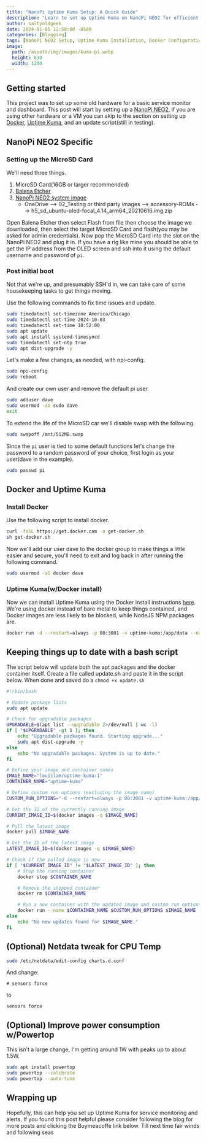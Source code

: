 ```yaml
---
title: "NanoPi Uptime Kuma Setup: A Quick Guide"
description: "Learn to set up Uptime Kuma on NanoPi NEO2 for efficient service monitoring. Includes Docker setup, update scripts, and power optimization."
author: saltyoldgeek
date: 2024-01-05 12:50:00 -0500
categories: [Blogging]
tags: [NanoPi NEO2 Setup, Uptime Kuma Installation, Docker Configuration, Service Monitoring DIY, Tech Project Guide]
image:
  path: /assets/img/images/kuma-pi.webp
  height: 630
  width: 1200
---
```


## Getting started

This project was to set up some old hardware for a basic service monitor and dashboard. This post will start by setting up a [NanoPi NEO2](https://wiki.friendlyelec.com/wiki/index.php/NanoPi_NEO2), if you are using other hardware or a VM you can skip to the section on setting up [Docker](https://docs.docker.com/get-docker/), [Uptime Kuma](https://github.com/louislam/uptime-kuma/wiki/%F0%9F%94%A7-How-to-Install), and an update script(still in testing).

## NanoPi NEO2 Specific

### Setting up the  MicroSD Card

We'll need three things.

1. MicroSD Card(16GB or larger recommended)
2. [Balena Etcher](https://etcher.balena.io/)
3. [NanoPi NEO2 system image](https://download.friendlyelec.com/nanopineo2)
   - OneDrive --> 02_Testing or third party images --> accessory-ROMs --> h5_sd_ubuntu-oled-focal_4.14_arm64_20210616.img.zip

Open Balena Etcher then select Flash from file then choose the image we downloaded, then select the target MicroSD Card and flash(you may be asked for admin credentials). Now pop the MicroSD Card into the slot on the NanoPi NEO2 and plug it in. If you have a rig like mine you should be able to get the IP address from the OLED screen and ssh into it using the default username and password of ```pi```.

### Post initial boot

Not that we're up, and presumably SSH'd in, we can take care of some housekeeping tasks to get things moving.

Use the following commands to fix time issues and update.

```bash
sudo timedatectl set-timezone America/Chicago
sudo timedatectl set-time 2024-10-03
sudo timedatectl set-time 10:52:00
sudo apt update
sudo apt install systemd-timesyncd
sudo timedatectl set-ntp true
sudo apt dist-upgrade -y
```

Let's make a few changes, as needed, with npi-config.

```bash
sudo npi-config
sudo reboot
```

And create our own user and remove the default pi user.

```bash
sudo adduser dave
sudo usermod -aG sudo dave
exit
```

To extend the life of the MicroSD car we'll disable swap with the following.

```bash
sudo swapoff /mnt/512MB.swap
```

Since the ```pi``` user is tied to some default functions let's change the password to a random password of your choice, first login as your user(dave in the example).

```bash
sudo passwd pi
```

## Docker and Uptime Kuma

### Install Docker

Use the following script to install docker.

```bash
curl -fsSL https://get.docker.com -o get-docker.sh
sh get-docker.sh
```

Now we'll add our user dave to the docker group to make things a little easier and secure, you'll need to exit and log back in after running the following command.

```bash
sudo usermod -aG docker dave
```

### Uptime Kuma(w/Docker install)

Now we can install Uptime Kuma using the Docker install instructions [here](https://github.com/docker/docker-install). We're using docker instead of bare metal to keep things contained, and Docker images are less likely to be blocked, while NodeJS NPM packages are.

```bash
docker run -d --restart=always -p 80:3001 -v uptime-kuma:/app/data --name uptime-kuma louislam/uptime-kuma:1
```

## Keeping things up to date with a bash script

The script below will update both the apt packages and the docker container itself. Create a file called update.sh and paste it in the script below. When done and saved do a ```chmod +x update.sh```

```bash
#!/bin/bash

# Update package lists
sudo apt update

# Check for upgradable packages
UPGRADABLE=$(apt list --upgradable 2>/dev/null | wc -l)
if [ "$UPGRADABLE" -gt 1 ]; then
    echo "Upgradable packages found. Starting upgrade..."
    sudo apt dist-upgrade -y
else
    echo "No upgradable packages. System is up to date."
fi

# Define your image and container names
IMAGE_NAME="louislam/uptime-kuma:1"
CONTAINER_NAME="uptime-kuma"

# Define custom run options (excluding the image name)
CUSTOM_RUN_OPTIONS="-d --restart=always -p 80:3001 -v uptime-kuma:/app/data"

# Get the ID of the currently running image
CURRENT_IMAGE_ID=$(docker images -q $IMAGE_NAME)

# Pull the latest image
docker pull $IMAGE_NAME

# Get the ID of the latest image
LATEST_IMAGE_ID=$(docker images -q $IMAGE_NAME)

# Check if the pulled image is new
if [ "$CURRENT_IMAGE_ID" != "$LATEST_IMAGE_ID" ]; then
    # Stop the running container
    docker stop $CONTAINER_NAME

    # Remove the stopped container
    docker rm $CONTAINER_NAME

    # Run a new container with the updated image and custom run options
    docker run --name $CONTAINER_NAME $CUSTOM_RUN_OPTIONS $IMAGE_NAME
else
    echo "No new updates found for $IMAGE_NAME."
fi
```

## (Optional) Netdata tweak for CPU Temp

```bash
sudo /etc/netdata/edit-config charts.d.conf
```

And change:

```text
# sensors force
```

to

```text
sensors force
```

## (Optional) Improve power consumption w/Powertop

This isn't a large change, I'm getting around 1W with peaks up to about 1.5W.

```bash
sudo apt install powertop
sudo powertop --calibrate
sudo powertop --auto-tune
```

## Wrapping up

Hopefully, this can help you set up Uptime Kuma for service monitoring and alerts. If you found this post helpful please consider following the blog for more posts and clicking the Buymeacoffe link below. Till next time fair winds and following seas
